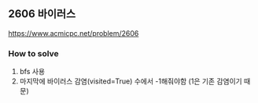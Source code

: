 ## 2606 바이러스

https://www.acmicpc.net/problem/2606

### How to solve

1. bfs 사용
2. 마지막에 바이러스 감염(visited=True) 수에서 -1해줘야함 (1은 기존 감염이기 때문)